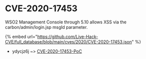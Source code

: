 # CVE-2020-17453

WSO2 Management Console through 5.10 allows XSS via the carbon/admin/login.jsp msgId parameter.

{% embed url="https://github.com/Live-Hack-CVE/full_database/blob/main/cves/2020/CVE-2020-17453.json" %}


* ydycjz6j ~> [CVE-2020-17453-PoC](https://zeste.alice-snow.ru/2020/database/cve-2020-17453/cve-2020-17453-poc-ydycjz6j)